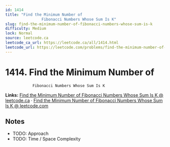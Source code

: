 ```yaml
--- 
id: 1414
title: "Find the Minimum Number of
                Fibonacci Numbers Whose Sum Is K"
slug: find-the-minimum-number-of-fibonacci-numbers-whose-sum-is-k
difficulty: Medium
lock: Normal
source: leetcode.ca
leetcode_ca_url: https://leetcode.ca/all/1414.html
leetcode_url: https://leetcode.com/problems/find-the-minimum-number-of-fibonacci-numbers-whose-sum-is-k/
---
```


# 1414. Find the Minimum Number of
                Fibonacci Numbers Whose Sum Is K

**Links:** [Find the Minimum Number of
                Fibonacci Numbers Whose Sum Is K @ leetcode.ca](https://leetcode.ca/all/1414.html) · [Find the Minimum Number of
                Fibonacci Numbers Whose Sum Is K @ leetcode.com](https://leetcode.com/problems/find-the-minimum-number-of-fibonacci-numbers-whose-sum-is-k/)

## Notes
- TODO: Approach
- TODO: Time / Space Complexity
